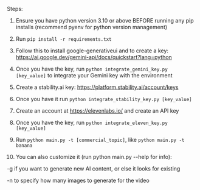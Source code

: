 Steps:

1. Ensure you have python version 3.10 or above BEFORE running any pip installs (recommend pyenv for python version management)

2. Run `pip install -r requirements.txt`

3. Follow this to install google-generativeui and to create a key:
https://ai.google.dev/gemini-api/docs/quickstart?lang=python

4. Once you have the key, run `python integrate_gemini_key.py [key_value]` to integrate your Gemini key with the environment

5. Create a stability.ai key: https://platform.stability.ai/account/keys

6. Once you have it run `python integrate_stability_key.py [key_value]`

7. Create an account at https://elevenlabs.io/ and create an API key

8. Once you have the key, run `python integrate_eleven_key.py [key_value]`

9. Run `python main.py -t [commercial_topic]`, like `python main.py -t banana`

10. You can also customize it (run python main.py --help for info):

-g if you want to generate new AI content, or else it looks for existing

-n to specify how many images to generate for the video
